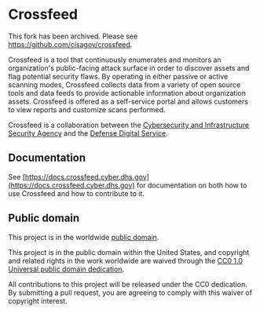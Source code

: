 # Crossfeed

This fork has been archived. Please see https://github.com/cisagov/crossfeed.

Crossfeed is a tool that continuously enumerates and monitors an organization's public-facing attack surface in order to discover assets and flag potential security flaws. By operating in either passive or active scanning modes, Crossfeed collects data from a variety of open source tools and data feeds to provide actionable information about organization assets. Crossfeed is offered as a self-service portal and allows customers to view reports and customize scans performed.

Crossfeed is a collaboration between the [Cybersecurity and Infrastructure Security Agency](https://www.cisa.gov/) and the [Defense Digital Service](https://dds.mil/).

## Documentation

See [https://docs.crossfeed.cyber.dhs.gov](https://docs.crossfeed.cyber.dhs.gov) for documentation on both how to use Crossfeed and how to contribute to it.

## Public domain

This project is in the worldwide [public domain](LICENSE.md).

This project is in the public domain within the United States, and
copyright and related rights in the work worldwide are waived through
the [CC0 1.0 Universal public domain
dedication](https://creativecommons.org/publicdomain/zero/1.0/).

All contributions to this project will be released under the CC0
dedication. By submitting a pull request, you are agreeing to comply
with this waiver of copyright interest.
